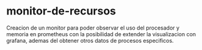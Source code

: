 # monitor-de-recursos
Creacion de un monitor para poder observar el uso del procesador y memoria en prometheus con la posibilidad de extender la visualizacion con grafana, ademas del obtener otros datos de procesos especificos.

